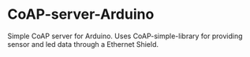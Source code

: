 # CoAP-server-Arduino
Simple CoAP server for Arduino. Uses CoAP-simple-library for providing sensor and led data through a Ethernet Shield.

